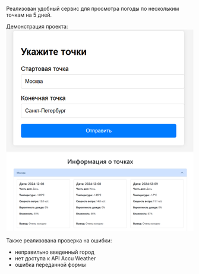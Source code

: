 Реализован удобный сервис для просмотра погоды по нескольким точкам на 5 дней.

Демонстрация проекта:
![img.png](img.png)
![img_1.png](img_1.png)

Также реализована проверка на ошибки: 
- неправильно введенный город
- нет доступа к API Accu Weather
- ошибка переданной формы